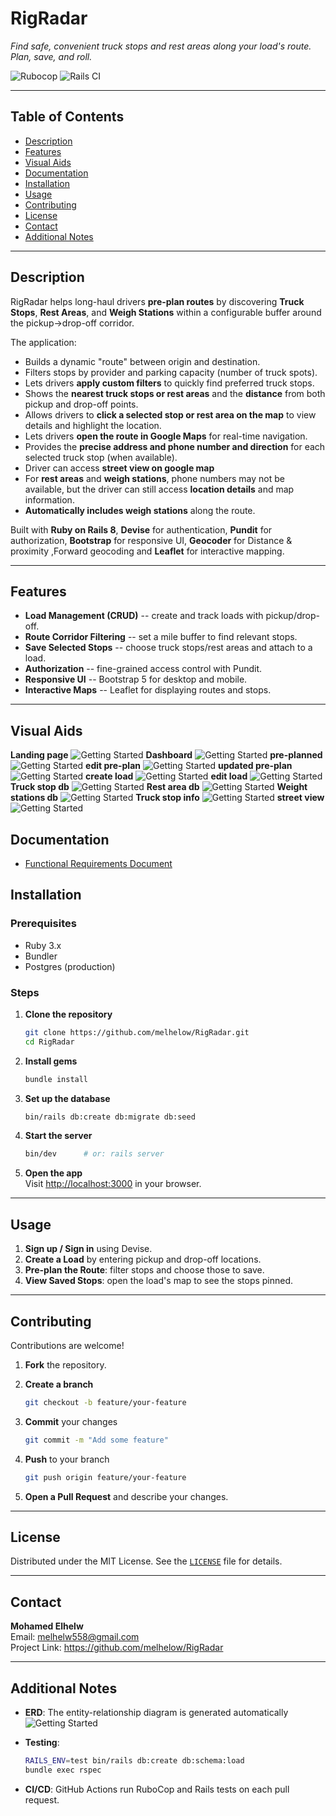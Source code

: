 # RigRadar

*Find safe, convenient truck stops and rest areas along your load's
route. Plan, save, and roll.*

![Rubocop](https://github.com/melhelow/RigRadar/actions/workflows/rubocop.yml/badge.svg?branch=main)
![Rails
CI](https://github.com/melhelow/RigRadar/actions/workflows/rails.yml/badge.svg?branch=main)

------------------------------------------------------------------------

## Table of Contents

-   [Description](#description)
-   [Features](#features)
-   [Visual Aids](#Visual-Aids)
-   [Documentation](#documentation)
-   [Installation](#installation)
-   [Usage](#usage)
-   [Contributing](#contributing)
-   [License](#license)
-   [Contact](#contact)
-   [Additional Notes](#additional-notes)

------------------------------------------------------------------------

## Description

RigRadar helps long-haul drivers **pre-plan routes** by discovering
**Truck Stops**, **Rest Areas**, and **Weigh Stations** within a
configurable buffer around the pickup→drop-off corridor.

The application:
- Builds a dynamic "route" between origin and destination.
- Filters stops by provider and parking capacity (number of truck spots).
- Lets drivers **apply custom filters** to quickly find preferred truck stops.
- Shows the **nearest truck stops or rest areas** and the **distance** from both pickup and drop-off points.
- Allows drivers to **click a selected stop or rest area on the map** to view details and highlight the location.
- Lets drivers **open the route in Google Maps** for real-time navigation.
- Provides the **precise address and phone number and direction** for each selected truck stop (when available).
- Driver can access **street view on google map**
- For **rest areas** and **weigh stations**, phone numbers may not be available,
  but the driver can still access **location details** and map information.
- **Automatically includes weigh stations** along the route.

Built with **Ruby on Rails 8**, **Devise** for authentication,
**Pundit** for authorization, **Bootstrap** for responsive UI, **Geocoder** for Distance & proximity ,Forward geocoding
and **Leaflet** for interactive mapping.

------------------------------------------------------------------------

## Features

-   **Load Management (CRUD)** -- create and track loads with
    pickup/drop-off.
-   **Route Corridor Filtering** -- set a mile buffer to find relevant
    stops.
-   **Save Selected Stops** -- choose truck stops/rest areas and attach
    to a load.
-   **Authorization** -- fine-grained access control with Pundit.
-   **Responsive UI** -- Bootstrap 5 for desktop and mobile.
-   **Interactive Maps** -- Leaflet for displaying routes and stops.


------------------------------------------------------------------------
## Visual Aids
**Landing page**
![Getting Started](./app/assets/images/landing_page.jpg)
**Dashboard**
![Getting Started](./app/assets/images/dashboard.jpg)
**pre-planned**
![Getting Started](./app/assets/images/pre-planned.jpg)
**edit pre-plan**
![Getting Started](./app/assets/images/edit-pre-planned.jpg)
**updated pre-plan**
![Getting Started](./app/assets/images/updated-preplaned.jpg)
**create load**
![Getting Started](./app/assets/images/create-load.jpg)
**edit load**
![Getting Started](./app/assets/images/edit-load.jpg)
**Truck stop db**
![Getting Started](./app/assets/images/truck-stops.jpg)
**Rest area db**
![Getting Started](./app/assets/images/rest-areas.jpg)
**Weight stations db**
![Getting Started](./app/assets/images/weight-stations.jpg)
**Truck stop info**
![Getting Started](./app/assets/images/12.jpg)
**street view**
![Getting Started](./app/assets/images/11.jpg)

## Documentation
- [Functional Requirements Document](./docs/FRD.md)



## Installation

### Prerequisites

-   Ruby 3.x
-   Bundler
-   Postgres (production)

### Steps

1.  **Clone the repository**

    ``` bash
    git clone https://github.com/melhelow/RigRadar.git
    cd RigRadar
    ```

2.  **Install gems**

    ``` bash
    bundle install
    ```

3.  **Set up the database**

    ``` bash
    bin/rails db:create db:migrate db:seed
    ```

4.  **Start the server**

    ``` bash
    bin/dev      # or: rails server
    ```

5.  **Open the app**\
    Visit <http://localhost:3000> in your browser.

------------------------------------------------------------------------

## Usage

1.  **Sign up / Sign in** using Devise.
2.  **Create a Load** by entering pickup and drop-off locations.
3.  **Pre-plan the Route**: filter stops and choose those to save.
4.  **View Saved Stops**: open the load's map to see the stops pinned.

------------------------------------------------------------------------

## Contributing

Contributions are welcome!

1.  **Fork** the repository.

2.  **Create a branch**

    ``` bash
    git checkout -b feature/your-feature
    ```

3.  **Commit** your changes

    ``` bash
    git commit -m "Add some feature"
    ```

4.  **Push** to your branch

    ``` bash
    git push origin feature/your-feature
    ```

5.  **Open a Pull Request** and describe your changes.

------------------------------------------------------------------------

## License

Distributed under the MIT License. See the [`LICENSE`](LICENSE.txt) file
for details.

------------------------------------------------------------------------

## Contact

**Mohamed Elhelw**\
Email: <melhelw558@gmail.com>\
Project Link: <https://github.com/melhelow/RigRadar>

------------------------------------------------------------------------

## Additional Notes

-   **ERD**: The entity-relationship diagram is generated automatically
    ![Getting Started](./app/assets/images/erd.png)

-   **Testing**:

    ``` bash
    RAILS_ENV=test bin/rails db:create db:schema:load
    bundle exec rspec
    ```

-   **CI/CD**: GitHub Actions run RuboCop and Rails tests on each pull
    request.
